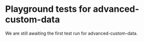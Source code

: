 # Playground tests for advanced-custom-data
We are still awaiting the first test run for advanced-custom-data.
